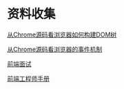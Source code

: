 # 资料收集
[从Chrome源码看浏览器如何构建DOM树](https://zhuanlan.zhihu.com/p/24911872)

[从Chrome源码看浏览器的事件机制](https://zhuanlan.zhihu.com/p/25095179)

[前端面试](https://github.com/markyun/My-blog/blob/master/Front-end-Developer-Questions/Questions-and-Answers/README.md)

[前端工程师手册](https://leohxj.gitbooks.io/front-end-database/content/)
